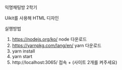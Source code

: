 익명채팅방 2학기 

Uikit를 사용해 HTML 디자인

실행방법

1. https://nodejs.org/ko/ node 다운로드
2. https://yarnpkg.com/lang/en/ yarn 다운로드
3. yarn install
4. yarn start
5. http://localhost:3065/ 접속 + (사이트 2개를 켜주세요)
